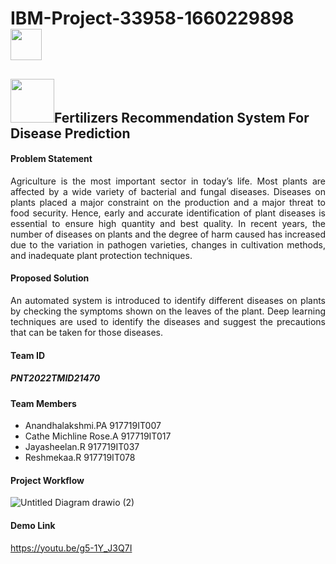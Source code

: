 <h1>IBM-Project-33958-1660229898 <img style ="width:50px; height:50px;" src="https://media.giphy.com/media/1oEtaaHzJRlLAa3MG8/giphy.gif"></h1>
<h2> <img style = "width:70px; height:70px;" src = "https://media.giphy.com/media/gFK6scW91lwIA6vRXD/giphy.gif">Fertilizers Recommendation System For Disease Prediction </h2>

<h4 style="text-align:justify;"><b>Problem Statement</b></h4>
<p style = "text-align:justify;">Agriculture is the most important sector in today’s life. Most plants are affected by a wide variety of bacterial and fungal diseases. Diseases on plants placed a major constraint on the production and a major threat to food security. Hence, early and accurate identification of plant diseases is essential to ensure high quantity and best quality. In recent years, the number of diseases on plants and the degree of harm caused has increased due to the variation in pathogen varieties, changes in cultivation methods, and inadequate plant protection techniques.</p>
<h4>Proposed Solution</h4>
<p style = "text-align:justify;">An automated system is introduced to identify different diseases on plants by checking the symptoms shown on the leaves of the plant. Deep learning techniques are used to identify the diseases and suggest the precautions that can be taken for those diseases.</p>
<h4>Team ID </h4>
<h5> PNT2022TMID21470</h5>
<h4>Team Members</h4>
<ul>
<li> Anandhalakshmi.PA 917719IT007</li>
<li> Cathe Michline Rose.A 917719IT017</li>
<li> Jayasheelan.R 917719IT037</li>
<li> Reshmekaa.R 917719IT078</li>
</ul>


<h4>Project Workflow</h4>


![Untitled Diagram drawio (2)](https://user-images.githubusercontent.com/59754243/202831604-8753ebce-c0e1-4eff-a79b-6bc8eb4cb1fe.png)

<h4>Demo Link</h4>

https://youtu.be/g5-1Y_J3Q7I
